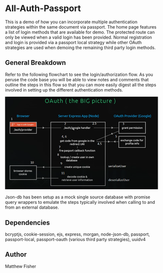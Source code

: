 # All-Auth-Passport
This is a demo of how you can incorporate multiple authentication strategies within the same document via passport.
The home page features a list of login methods that are available for demo.  The protected route can only be viewed 
when a valid login has been provided.  Normal registration and login is provided via a passport local strategy while 
other OAuth strategies are used when demoing the remaining third party login methods.

## General Breakdown
Refer to the following flowchart to see the login/authorization flow.  As you peruse the code base you will be able
to view notes and comments that outline the steps in this flow so that you can more easily digest all the steps
involved in setting up the different authentication methods.

![OAuth Flowchart](/images/OAuth_Flowchart.png)

Json-db has been setup as a mock single source database with promise query wrappers to emulate the steps typically involved when
calling to and from an external database.

## Dependencies

bcryptjs, cookie-session, ejs, express, morgan, node-json-db, passport, passport-local, passport-oauth (various third party strategies),
uuidv4

## Author
Matthew Fisher